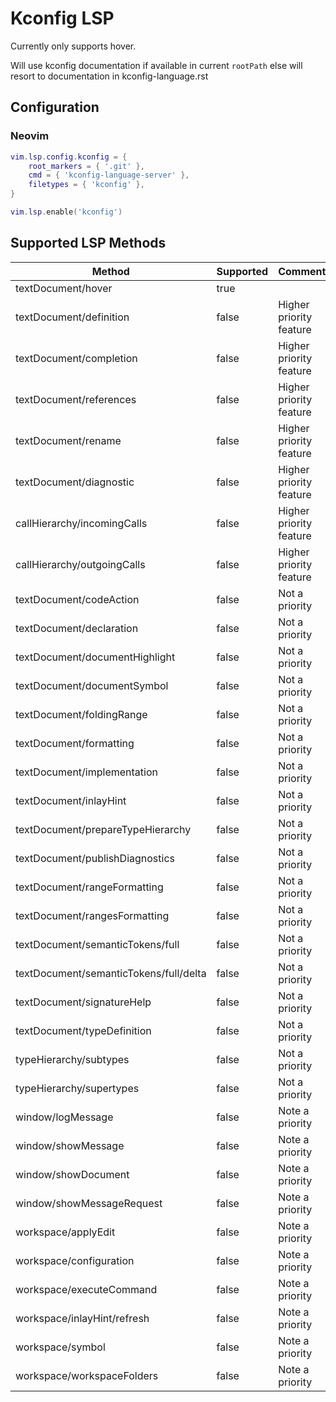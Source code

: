 
# Kconfig LSP

Currently only supports hover.

Will use kconfig documentation if available in current `rootPath` else will
resort to documentation in kconfig-language.rst

## Configuration

### Neovim

```lua
vim.lsp.config.kconfig = {
    root_markers = { '.git' },
    cmd = { 'kconfig-language-server' },
    filetypes = { 'kconfig' },
}

vim.lsp.enable('kconfig')
```

## Supported LSP Methods

| Method | Supported | Comment |
|--------|-----------|---------|
|textDocument/hover|true||
|textDocument/definition|false|Higher priority feature|
|textDocument/completion|false|Higher priority feature|
|textDocument/references|false|Higher priority feature|
|textDocument/rename|false|Higher priority feature|
|textDocument/diagnostic|false|Higher priority feature|
|callHierarchy/incomingCalls|false|Higher priority feature|
|callHierarchy/outgoingCalls|false|Higher priority feature|
|textDocument/codeAction|false|Not a priority|
|textDocument/declaration|false|Not a priority|
|textDocument/documentHighlight|false|Not a priority|
|textDocument/documentSymbol|false|Not a priority|
|textDocument/foldingRange|false|Not a priority|
|textDocument/formatting|false|Not a priority|
|textDocument/implementation|false|Not a priority|
|textDocument/inlayHint|false|Not a priority|
|textDocument/prepareTypeHierarchy|false|Not a priority|
|textDocument/publishDiagnostics|false|Not a priority|
|textDocument/rangeFormatting|false|Not a priority|
|textDocument/rangesFormatting|false|Not a priority|
|textDocument/semanticTokens/full|false|Not a priority|
|textDocument/semanticTokens/full/delta|false|Not a priority|
|textDocument/signatureHelp|false|Not a priority|
|textDocument/typeDefinition|false|Not a priority|
|typeHierarchy/subtypes|false|Not a priority|
|typeHierarchy/supertypes|false|Not a priority|
|window/logMessage|false|Note a priority|
|window/showMessage|false|Note a priority|
|window/showDocument|false|Note a priority|
|window/showMessageRequest|false|Note a priority|
|workspace/applyEdit|false|Note a priority|
|workspace/configuration|false|Note a priority|
|workspace/executeCommand|false|Note a priority|
|workspace/inlayHint/refresh|false|Note a priority|
|workspace/symbol|false|Note a priority|
|workspace/workspaceFolders|false|Note a priority|


